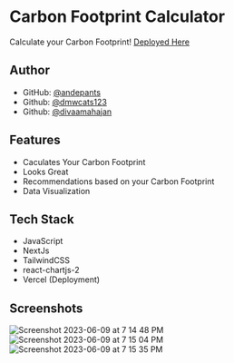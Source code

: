
# Carbon Footprint Calculator

Calculate your Carbon Footprint! [Deployed Here](https://carbon-footprint-calculator-two.vercel.app/)


## Author

- GitHub: [@andepants](https://github.com/andepants)
- Github: [@dmwcats123](https://github.com/dmwcats123)
- Github: [@divaamahajan](https://github.com/divaamahajan)

## Features

- Caculates Your Carbon Footprint
- Looks Great
- Recommendations based on your Carbon Footprint
- Data Visualization


## Tech Stack

- JavaScript
- NextJs
- TailwindCSS
- react-chartjs-2
- Vercel (Deployment)



## Screenshots
![Screenshot 2023-06-09 at 7 14 48 PM](https://github.com/Portfolio-Calculator/carbon-footprint-calculator/assets/59150695/00814ff9-ef04-4339-8304-9f097b89d654)
![Screenshot 2023-06-09 at 7 15 04 PM](https://github.com/Portfolio-Calculator/carbon-footprint-calculator/assets/59150695/9586122b-fb09-4ed5-bf0e-3549e6e412f8)
![Screenshot 2023-06-09 at 7 15 35 PM](https://github.com/Portfolio-Calculator/carbon-footprint-calculator/assets/59150695/d3f82161-caf0-4647-95f2-1138c971db88)



